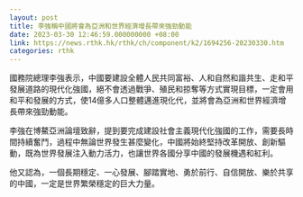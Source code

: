 ```yaml
---
layout: post
title: 李強稱中國將會為亞洲和世界經濟增長帶來強勁動能
date: 2023-03-30 12:46:59.000000000 +08:00
link: https://news.rthk.hk/rthk/ch/component/k2/1694256-20230330.htm
categories: rthk
---
```


國務院總理李強表示，中國要建設全體人民共同富裕、人和自然和諧共生、走和平發展道路的現代化強國，絕不會透過戰爭、殖民和掠奪等方式實現目標，一定會用和平和發展的方式，使14億多人口整體邁進現化代，並將會為亞洲和世界經濟增長帶來強勁動能。

李強在博鰲亞洲論壇致辭，提到要完成建設社會主義現代化強國的工作，需要長時間持續奮鬥，過程中無論世界發生甚麼變化，中國將始終堅持改革開放、創新驅動，既為世界發展注入動力活力，也讓世界各國分享中國的發展機遇和紅利。

他又認為，一個長期穩定、一心發展、腳踏實地、勇於前行、自信開放、樂於共享的中國，一定是世界繁榮穩定的巨大力量。
